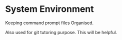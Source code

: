 # System Environment

Keeping command prompt files Organised.

Also used for git tutoring purpose. This will be helpful.